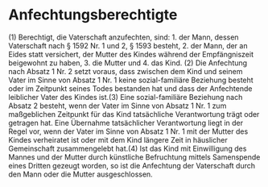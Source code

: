 # Anfechtungsberechtigte

(1) Berechtigt, die Vaterschaft anzufechten, sind:  1.
 der Mann, dessen Vaterschaft nach § 1592 Nr. 1 und 2, § 1593 besteht,
 2.
 der Mann, der an Eides statt versichert, der Mutter des Kindes während der Empfängniszeit beigewohnt zu haben,
 3.
 die Mutter und
 4.
 das Kind.
(2) Die Anfechtung nach Absatz 1 Nr. 2 setzt voraus, dass zwischen dem Kind und seinem Vater im Sinne von Absatz 1 Nr. 1 keine sozial-familiäre Beziehung besteht oder im Zeitpunkt seines Todes bestanden hat und dass der Anfechtende leiblicher Vater des Kindes ist.(3) Eine sozial-familiäre Beziehung nach Absatz 2 besteht, wenn der Vater im Sinne von Absatz 1 Nr. 1 zum maßgeblichen Zeitpunkt für das Kind tatsächliche Verantwortung trägt oder getragen hat. Eine Übernahme tatsächlicher Verantwortung liegt in der Regel vor, wenn der Vater im Sinne von Absatz 1 Nr. 1 mit der Mutter des Kindes verheiratet ist oder mit dem Kind längere Zeit in häuslicher Gemeinschaft zusammengelebt hat.(4) Ist das Kind mit Einwilligung des Mannes und der Mutter durch künstliche Befruchtung mittels Samenspende eines Dritten gezeugt worden, so ist die Anfechtung der Vaterschaft durch den Mann oder die Mutter ausgeschlossen. 

